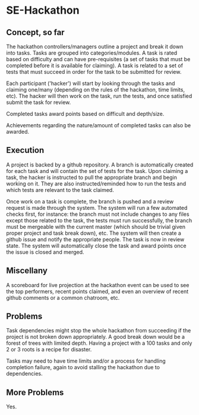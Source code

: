 SE-Hackathon
============

## Concept, so far
The hackathon controllers/managers outline a project and break it down into
tasks. Tasks are grouped into categories/modules. A task is rated based on
difficulty and can have pre-requisites (a set of tasks that must be completed
before it is available for claiming). A task is related to a set of tests that
must succeed in order for the task to be submitted for review.

Each participant ('hacker') will start by looking through the tasks and claiming one/many
(depending on the rules of the hackathon, time limits, etc). The hacker will
then work on the task, run the tests, and once satisfied submit the task for
review.

Completed tasks award points based on difficult and depth/size.

Achievements regarding the nature/amount of completed tasks can also be awarded.

## Execution
A project is backed by a github repository. A branch is automatically created
for each task and will contain the set of tests for the task. Upon claiming a
task, the hacker is instructed to pull the appropriate branch and begin
working on it. They are also instructed/reminded how to run the tests and which
tests are relevant to the task claimed.

Once work on a task is complete, the branch is pushed and a review request is
made through the system. The system will run a few automated checks first, for
instance: the branch must not include changes to any files except those related
to the task, the tests must run successfully, the branch must be mergeable with
the current master (which should be trivial given proper project and task break
down), etc. The system will then create a github issue and notify the
appropriate people. The task is now in review state. The system will
automatically close the task and award points once the issue is closed and
merged.

## Miscellany
A scoreboard for live projection at the hackathon event can be used to see the
top performers, recent points claimed, and even an overview of recent github
comments or a common chatroom, etc.

## Problems
Task dependencies might stop the whole hackathon from succeeding if the project
is not broken down appropriately. A good break down would be a forest of trees
with limited depth. Having a project with a 100 tasks and only 2 or 3 roots is a
recipe for disaster.

Tasks may need to have time limits and/or a process for handling completion
failure, again to avoid stalling the hackathon due to dependencies.

## More Problems
Yes.
